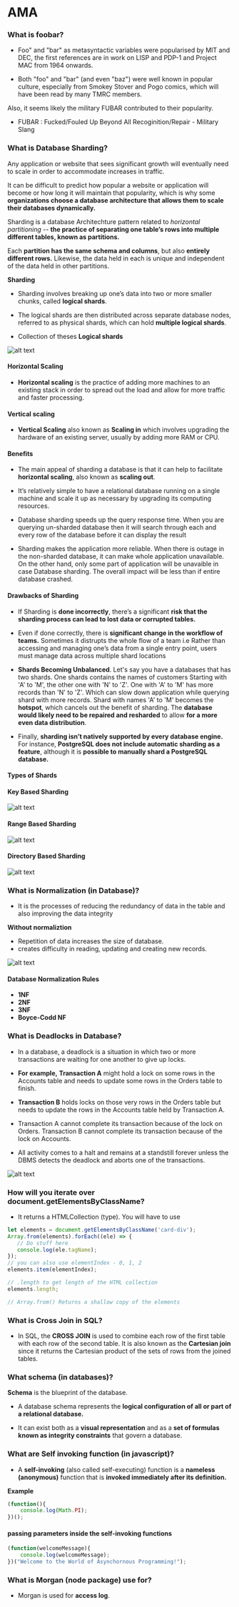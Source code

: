 # AMA

### What is foobar?

- Foo" and "bar" as metasyntactic variables were popularised by MIT and DEC, the first references are in work on LISP and PDP-1 and Project MAC from 1964 onwards.


- Both "foo" and "bar" (and even "baz") were well known in popular culture, especially from Smokey Stover and Pogo comics, which will have been read by many TMRC members.

Also, it seems likely the military FUBAR contributed to their popularity.

- FUBAR : Fucked/Fouled Up Beyond All Recoginition/Repair - Military Slang


### What is Database Sharding?

Any application or website that sees significant growth will eventually need to scale in order to accommodate increases in traffic.

It can be difficult to predict how popular a website or application will become or how long it will maintain that popularity, which is why some **organizations choose a database architecture that allows them to scale their databases dynamically.**

Sharding is a database Architechture pattern related to <em>horizontal partitioning</em> --  **the practice of separating one table’s rows into multiple different tables, known as partitions.**

Each **partition has the same schema and columns**, but also **entirely different rows.** Likewise, the data held in each is unique and independent of the data held in other partitions.

**Sharding**

- Sharding involves breaking up one’s data into two or more smaller chunks, called **logical shards**.

- The logical shards are then distributed across separate database nodes, referred to as physical shards, which can hold **multiple logical shards**.

- Collection of theses **Logical shards**


![alt text](https://github.com/learning-dev/AMA_answers/blob/master/images/db_partioning.png "Database Sharding")


#### Horizontal Scaling
- **Horizontal scaling** is the practice of adding more machines to an existing stack in order to spread out the load and allow for more traffic and faster processing.

#### Vertical scaling
- **Vertical Scaling** also known as **Scaling in** which involves upgrading the hardware of an existing server, usually by adding more RAM or CPU.


#### Benefits
- The main appeal of sharding a database is that it can help to facilitate **horizontal scaling**, also known as **scaling out**.

- It’s relatively simple to have a relational database running on a single machine and scale it up as necessary by upgrading its computing resources.

- Database sharding speeds up the query response time. When you are querying un-sharded database then it will search through each and every row of the database before it can display the result

- Sharding makes the application more reliable. When there is outage in the non-sharded database, it can make whole application unavailable. On the other hand, only some part of application will be unavaible in case Database sharding. The overall impact will be less than if entire database crashed.

#### Drawbacks of Sharding

-  If Sharding is **done incorrectly**, there’s a significant **risk that the sharding process can lead to lost data or corrupted tables.**

- Even if done correctly, there is **significant change in the workflow of teams.** Sometimes it distrupts the whole flow of a team i.e Rather than accessing and managing one’s data from a single entry point, users must manage data across multiple shard locations

- **Shards Becoming Unbalanced**. Let's say you have a databases that has two shards. One shards contains the names of customers Starting with 'A' to 'M', the other one with 'N' to 'Z'. One with 'A' to 'M' has more records than 'N' to 'Z'. Which can slow down application while querying shard with more records.
Shard with names 'A' to 'M' becomes the **hotspot**, which cancels out the benefit of sharding. The **database would likely need to be repaired and resharded** to allow **for a more even data distribution**.

- Finally, **sharding isn’t natively supported by every database engine.** For instance, **PostgreSQL does not include automatic sharding as a feature**, although it is **possible to manually shard a PostgreSQL database.**



#### Types of Shards

#### Key Based Sharding

![alt text](https://github.com/learning-dev/AMA_answers/blob/master/images/key_based_shard.png "Key based Database Sharding")



#### Range Based Sharding

![alt text](https://github.com/learning-dev/AMA_answers/blob/master/images/range_based_shard.png "range based Database Sharding")



#### Directory Based Sharding

![alt text](https://github.com/learning-dev/AMA_answers/blob/master/images/directory_based_shard.png "Directory based Database Sharding")


### What is Normalization (in Database)?

- It is the processes of reducing the redundancy of data in the table and also improving the data integrity


**Without normaliztion**

- Repetition of data increases the size of database.
- creates difficulty in reading, updating and creating new records.

![alt text](https://github.com/learning-dev/AMA_answers/blob/master/images/normalization.png "Database Normalization")


#### Database Normalization Rules

 - **1NF**
 - **2NF**
 - **3NF**
 - **Boyce-Codd NF**

### What is Deadlocks in Database?
- In a database, a deadlock is a situation in which two or more transactions are waiting for one another to give up locks.

- **For example,**
 **Transaction A** might hold a lock on some rows in the Accounts table and needs to update some rows in the Orders table to finish.
- **Transaction B** holds locks on those very rows in the Orders table but needs to update the rows in the Accounts table held by Transaction A.
- Transaction A cannot complete its transaction because of the lock on Orders. Transaction B cannot complete its transaction because of the lock on Accounts.
- All activity comes to a halt and remains at a standstill forever unless the DBMS detects the deadlock and aborts one of the transactions.

![alt text](https://github.com/learning-dev/AMA_answers/blob/master/images/deadlock.gif "Deadlock in database visualization")




### How will you iterate over document.getElementsByClassName?
 - It returns a HTMLCollection (type). You will have to use

 ```javascript
 let elements = document.getElementsByClassName('card-div');
Array.from(elements).forEach((ele) => {
    // Do stuff here
    console.log(ele.tagName);
});
// you can also use elementIndex - 0, 1, 2
elements.item(elementIndex);

// .length to get length of the HTML collection
elements.length;

// Array.from() Returns a shallow copy of the elements
```

### What is Cross Join in SQL?
- In SQL, the **CROSS JOIN** is used to combine each row of the first table with each row of the second table. It is also known as the **Cartesian join** since it returns the Cartesian product of the sets of rows from the joined tables.


### What schema (in databases)?
**Schema** is the blueprint of the database.

- A database schema represents the **logical configuration of all or part of a relational database.**

- It can exist both as a **visual representation** and as a **set of formulas known as integrity constraints** that govern a database.

### What are Self invoking function (in javascript)?
- A **self-invoking** (also called self-executing) function is a **nameless (anonymous)** function that is **invoked immediately after its definition.**


**Example**
```javascript
(function(){
	console.log(Math.PI);
})();
```
#### passing parameters inside the self-invoking functions

``` javascript
(function(welcomeMessage){
	console.log(welcomeMessage);
})("Welcome to the World of Asynchornous Programming!");
```

### What is Morgan (node package) use for?
- Morgan is used for **access log**.

